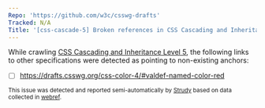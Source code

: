```yaml
---
Repo: 'https://github.com/w3c/csswg-drafts'
Tracked: N/A
Title: '[css-cascade-5] Broken references in CSS Cascading and Inheritance Level 5'
---
```


While crawling [CSS Cascading and Inheritance Level 5](https://drafts.csswg.org/css-cascade-5/), the following links to other specifications were detected as pointing to non-existing anchors:
* [ ] https://drafts.csswg.org/css-color-4/#valdef-named-color-red

<sub>This issue was detected and reported semi-automatically by [Strudy](https://github.com/w3c/strudy/) based on data collected in [webref](https://github.com/w3c/webref/).</sub>
